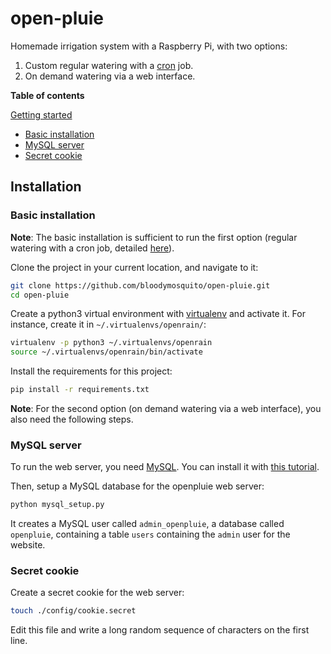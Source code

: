 # open-pluie

Homemade irrigation system with a Raspberry Pi, with two options:
1. Custom regular watering with a [cron](https://en.wikipedia.org/wiki/Cron) job.
2. On demand watering via a web interface.

**Table of contents**

[Getting started](#getting-started)
- [Basic installation](#basic-installation)
- [MySQL server](#mysql-server)
- [Secret cookie](#secret-cookie)

## Installation

### Basic installation

**Note**: The basic installation is sufficient to run the first option (regular watering with a cron job, detailed [here](#TODO)).

Clone the project in your current location, and navigate to it:
```bash
git clone https://github.com/bloodymosquito/open-pluie.git
cd open-pluie
```

Create a python3 virtual environment with [virtualenv](https://pypi.org/project/virtualenv/) and activate it. For instance, create it in `~/.virtualenvs/openrain/`:
```bash
virtualenv -p python3 ~/.virtualenvs/openrain
source ~/.virtualenvs/openrain/bin/activate
```

Install the requirements for this project:
```bash
pip install -r requirements.txt
```

**Note**: For the second option (on demand watering via a web interface), you also need the following steps.


### MySQL server

To run the web server, you need [MySQL](https://dev.mysql.com/doc/refman/8.0/en/installing.html). You can install it with [this tutorial](https://support.rackspace.com/how-to/installing-mysql-server-on-ubuntu/).

Then, setup a MySQL database for the openpluie web server:
```bash
python mysql_setup.py
```
It creates a MySQL user called `admin_openpluie`, a database called `openpluie`, containing a table `users` containing the `admin` user for the website.

### Secret cookie

Create a secret cookie for the web server:
```bash
touch ./config/cookie.secret
```

Edit this file and write a long random sequence of characters on the first line.
